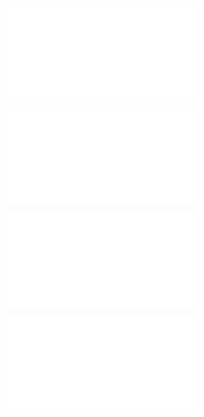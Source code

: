 ![@](steps/_.b4800b2a.md)

![@](steps/file.94da40f7.md)

![@](steps/file.84a73ed7.md)

![@](steps/response.99d456f7.md)